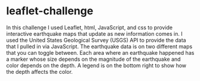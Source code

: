# leaflet-challenge
In this challenge I used Leaflet, html, JavaScript, and css to provide interactive earthquake maps that update as new information comes in. I used the United States Geological Survey (USGS) API to provide the data that I pulled in via JavaScript. The earthquake data is on two different maps that you can toggle between. Each area where an earthquake happened has a marker whose size depends on the magnitude of the earthquake and color depends on the depth. A legend is on the bottom right to show how the depth affects the color.